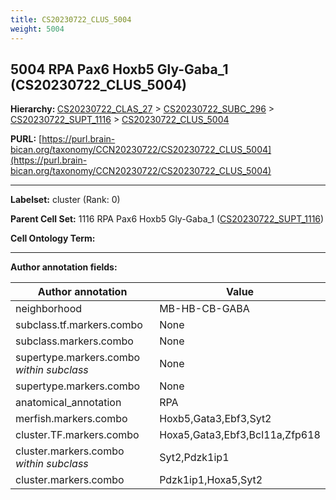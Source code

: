 ```yaml
---
title: CS20230722_CLUS_5004
weight: 5004
---
```

## 5004 RPA Pax6 Hoxb5 Gly-Gaba_1 (CS20230722_CLUS_5004)
<b>Hierarchy: </b>
[CS20230722_CLAS_27](../CS20230722_CLAS_27) >
[CS20230722_SUBC_296](../CS20230722_SUBC_296) >
[CS20230722_SUPT_1116](../CS20230722_SUPT_1116) >
[CS20230722_CLUS_5004](../CS20230722_CLUS_5004)

**PURL:** [https://purl.brain-bican.org/taxonomy/CCN20230722/CS20230722_CLUS_5004](https://purl.brain-bican.org/taxonomy/CCN20230722/CS20230722_CLUS_5004)

---


**Labelset:** cluster (Rank: 0)

**Parent Cell Set:** 1116 RPA Pax6 Hoxb5 Gly-Gaba_1 ([CS20230722_SUPT_1116](../CS20230722_SUPT_1116))



**Cell Ontology Term:** 

[MARKER GENES.]: #


---

[TRANSFERRED ANNOTATIONS.]: #


[AUTHOR ANNOTATION FIELDS.]: #


**Author annotation fields:**

| Author annotation | Value |
|-------------------|-------|
|neighborhood|MB-HB-CB-GABA|
|subclass.tf.markers.combo|None|
|subclass.markers.combo|None|
|supertype.markers.combo _within subclass_|None|
|supertype.markers.combo|None|
|anatomical_annotation|RPA|
|merfish.markers.combo|Hoxb5,Gata3,Ebf3,Syt2|
|cluster.TF.markers.combo|Hoxa5,Gata3,Ebf3,Bcl11a,Zfp618|
|cluster.markers.combo _within subclass_|Syt2,Pdzk1ip1|
|cluster.markers.combo|Pdzk1ip1,Hoxa5,Syt2|
